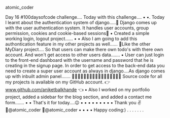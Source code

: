atomic_coder

Day 16 #100daysofcode challenge....
Today with this challenge....
▪️
▪️.
Today I learnt about the authentication system of django.....👾
Django comes up with the user authentication system. It handles user accounts, group permission, cookies and cookie-based sessions📑
▪️
Created a simple working login, logout project......
▪️
▪️
Also I am going to add this authontication feature in my other projects as well...... 🙂Like the other MyDiary project.... So that users can make there own todo's with there own account. And won't get access to other users data.......
▪️
User can just login to the front-end dashboard with the username and password that he is creating in the signup page.
In order to get access to the back-end data you need to create a super user account as always in django....As django comes up with inbuilt admin panel.......
🔸🔸🔸🔸🔸🔸🔸🔸🔸🔸🔸🔸🔸🔸🔸🔸🔸
Source code for all my projects is available on my GitHub account.
👉 www.github.com/aniketbalkhande 👈
▪️
Also I worked on my portfolio project, added a sidebar for the blog section, and added a contact me form.......
▪️
▪️
That's it for today....😉
▪️
▪️
▪️
▪️
▪️
▪️
▪️
▪️
▪️
Thank you ✌️
🔸@atomic_coder
🔸@atomic_coder
▪️
▪️
▪️
▪️
Happy coding:)
.
.
.
.
.
.
.
